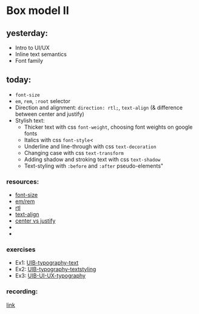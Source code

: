 # Box model II

## yesterday:

- Intro to UI/UX
- Inline text semantics
- Font family

## today:

- `font-size`
- `em`, `rem`, `:root` selector
- Direction and alignment: `direction: rtl;`, `text-align` (& difference between center and justify)
- Stylish text:
  - Thicker text with css `font-weight`, choosing font weights on google fonts
  - Italics with css `font-style`<
  - Underline and line-through with css `text-decoration`
  - Changing case with css `text-transform`
  - Adding shadow and stroking text with css `text-shadow`
  - Text-styling with `:before` and `:after` pseudo-elements"

### resources:

- [font-size](https://www.w3schools.com/cssref/pr_font_font-size.php)
- [em/rem](https://dzone.com/articles/css-relative-font-size#:~:text=The%20em%20unit%20is%20a,to%2032px%2C%20and%20so%20on)
- [rtl](https://www.w3schools.com/cssref/pr_text_direction.php)
- [text-align](https://www.w3schools.com/cssref/tryit.php?filename=trycss_text-align)
- [center vs justify](https://fonts.google.com/knowledge/glossary/alignment_justification)
- []()
- []()

### exercises

- Ex1: [UIB-typography-text](https://classroom.github.com/a/xtX9X6Wb)
- Ex2: [UIB-typography-textstyling](https://classroom.github.com/a/xvFq9elJ)
- Ex3: [UIB-UI-UX-typography](https://classroom.github.com/a/xY-6-je0)

### recording:

[link]()
